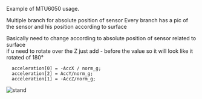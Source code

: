 Example of MTU6050 usage.

Multiple branch for absolute position of sensor
Every branch has a pic of the sensor and his position according to surface

Basically need to change according to absolute position of sensor related to surface  
if u need to rotate over the Z just add - before the value so it will look like it rotated of 180°
```
  acceleration[0] = -AccX / norm_g;
  acceleration[2] = AccY/norm_g;
  acceleration[1] = -AccZ/norm_g;
```
![stand](https://github.com/meuhle/mpu6050/assets/99694191/c1a31894-6ca5-49dc-b725-afabce2d7319)
